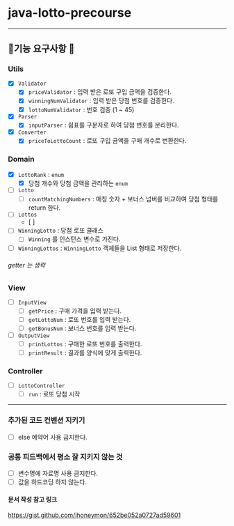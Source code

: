 # java-lotto-precourse
- - - 
## 👷기능 요구사항 👷
### Utils
- [x] `Validator`
  - [x] `priceValidator` : 입력 받은 로또 구입 금액을 검증한다.
  - [x] `winningNumValidator` : 입력 받은 당첨 번호를 검증한다.  
  - [x] `lottoNumValidator` : 번호 검증 (1 ~ 45) 
- [x] `Parser`
  - [x] `inputParser` : 쉼표를 구분자로 하여 당첨 번호를 분리한다.
- [x] `Converter`
  - [x] `priceToLottoCount` : 로또 구입 금액을 구매 개수로 변환한다.
### Domain
- [x] `LottoRank` : `enum`
  - [x] 당첨 개수와 당첨 금액을 관리하는 `enum`
- [ ] `Lotto`
  - [ ] `countMatchingNumbers` : 매칭 숫자 + 보너스 넘버를 비교하여 당첨 형태를 return 한다.
- [ ] `Lottos`
  - [ ] 
- [ ] `WinningLotto` : 당첨 로또 클래스
  - [ ] `Winning` 를 인스턴스 변수로 가진다. 
- [ ] `WinningLottos` : `WinningLotto` 객체들을 List 형태로 저장한다.
###### getter 는 생략
### View
- [ ] `InputView`
  - [ ] `getPrice` : 구매 가격을 입력 받는다.
  - [ ] `getLottoNum` : 로또 번호를 입력 받는다.
  - [ ] `getBonusNum` : 보너스 번호를 입력 받는다.
- [ ] `OutputView`
  - [ ] `printLottos` : 구매한 로또 번호를 출력한다.
  - [ ] `printResult` : 결과를 양식에 맞게 출력한다.
### Controller
- [ ] `LottoController`
  - [ ] `run` : 로또 당첨 시작
- - - 
### 추가된 코드 컨벤션 지키기
- [ ] else 예약어 사용 금지한다.
### 공통 피드백에서 평소 잘 지키지 않는 것
- [ ] 변수명에 자료명 사용 금지한다.
- [ ] 값을 하드코딩 하지 않는다.

#### 문서 작성 참고 링크
<https://gist.github.com/ihoneymon/652be052a0727ad59601>

